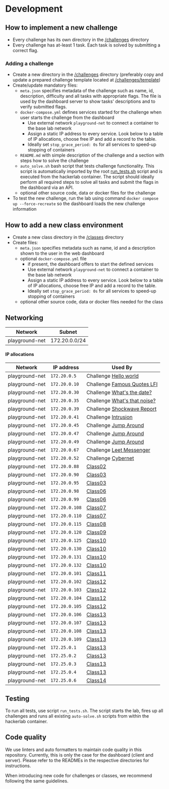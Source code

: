 # Development

## How to implement a new challenge

* Every challenge has its own directory in the [/challenges](./../challenges/) directory
* Every challenge has at-least 1 task. Each task is solved by submitting a correct flag.

### Adding a challenge

* Create a new directory in the [/challenges](./../challenges/) directory (preferably copy and update a prepared
  challenge template located at [/challenges/template](./../challenges/template/))
* Create/update mandatory files:
    * `meta.json` specifies metadata of the challenge such as name, id, description, difficulty and all tasks with
      appropriate flags. The file is used by the dashboard server to show tasks' descriptions and to verify submitted
      flags.
    * `docker-compose.yml` defines services started for the challenge when user starts the challenge from the dashboard
        * Use external network `playground-net` to connect a container to the base lab network
        * Assign a static IP address to every service. Look below to a table of IP allocations, choose free IP and add a
          record to the table.
        * Ideally set `stop_grace_period: 0s` for all services to speed-up stopping of containers
    * `README.md` with simple description of the challenge and a section with steps how to solve the challenge
    * `auto_solve.sh` bash script that tests challenge functionality. This script is automatically imported by the
      root [run_tests.sh](./../run_tests.sh) script and is executed from the hackerlab container. The script should
      ideally perform all required steps to solve all tasks and submit the flags in the dashboard via an API.
    * optional other source code, data or docker files for the challenge
* To test the new challenge, run the lab using command `docker compose up --force-recreate` so the dashboard loads the
  new challenge information

## How to add a new class environment

* Create a new class directory in the [/classes](./../classes/) directory
* Create files:
    * `meta.json` specifies metadata such as name, id and a description shown to the user in the web dashboard
    * optional `docker-compose.yml` file
        * if present, the dashboard offers to start the defined services
        * Use external network `playground-net` to connect a container to the base lab network
        * Assign a static IP address to every service. Look below to a table of IP allocations, choose free IP and add a
          record to the table.
        * Ideally set `stop_grace_period: 0s` for all services to speed-up stopping of containers
    * optional other source code, data or docker files needed for the class

## Networking

| Network        | Subnet        |
|----------------|---------------|
| playground-net | 172.20.0.0/24 |  

#### IP allocations

| Network        | IP address     | Used By                                                             | 
|----------------|----------------|---------------------------------------------------------------------|
| playground-net | `172.20.0.5`   | Challenge [Hello world](./../challenges/hello-world/)               |
| playground-net | `172.20.0.10`  | Challenge [Famous Quotes LFI](./../challenges/famous-quotes-lfi/)   |
| playground-net | `172.20.0.30`  | Challenge [What's the date?](./../challenges/what-is-the-date/)     |
| playground-net | `172.20.0.35`  | Challenge [What's that noise?](./../challenges/what-is-that-noise/) |
| playground-net | `172.20.0.39`  | Challenge [Shockwave Report](./../challenges/shockwave-report)      |
| playground-net | `172.20.0.41`  | Challenge [Intrusion](./../challenges/intrusion)                    |
| playground-net | `172.20.0.45`  | Challenge [Jump Around](./../challenges/jump-around)                |
| playground-net | `172.20.0.47`  | Challenge [Jump Around](./../challenges/jump-around)                |
| playground-net | `172.20.0.49`  | Challenge [Jump Around](./../challenges/jump-around)                |
| playground-net | `172.20.0.67`  | Challenge [Leet Messenger](./../challenges/leet-messenger)          |
| playground-net | `172.20.0.52`  | Challenge [Cybernet](./../challenges/cybernet)                      |
| playground-net | `172.20.0.88`  | [Class02](./../classes/class02)                                     |                                                
| playground-net | `172.20.0.90`  | [Class03](./../classes/class03)                                     |                                                
| playground-net | `172.20.0.95`  | [Class03](./../classes/class03)                                     |  
| playground-net | `172.20.0.98`  | [Class06](./../classes/class06)                                     |  
| playground-net | `172.20.0.99`  | [Class06](./../classes/class06)                                     |  
| playground-net | `172.20.0.108` | [Class07](./../classes/class07)                                     |
| playground-net | `172.20.0.110` | [Class07](./../classes/class07)                                     |
| playground-net | `172.20.0.115` | [Class08](./../classes/class08)                                     |
| playground-net | `172.20.0.120` | [Class09](./../classes/class09)                                     |
| playground-net | `172.20.0.125` | [Class10](./../classes/class10)                                     |
| playground-net | `172.20.0.130` | [Class10](./../classes/class10)                                     |
| playground-net | `172.20.0.131` | [Class10](./../classes/class10)                                     |
| playground-net | `172.20.0.132` | [Class10](./../classes/class10)                                     |
| playground-net | `172.20.0.101` | [Class11](./../classes/class11)                                     |  
| playground-net | `172.20.0.102` | [Class12](./../classes/class12)                                     |  
| playground-net | `172.20.0.103` | [Class12](./../classes/class12)                                     |  
| playground-net | `172.20.0.104` | [Class12](./../classes/class12)                                     |  
| playground-net | `172.20.0.105` | [Class12](./../classes/class12)                                     |  
| playground-net | `172.20.0.106` | [Class13](./../classes/class13)                                     |  
| playground-net | `172.20.0.107` | [Class13](./../classes/class13)                                     |
| playground-net | `172.20.0.108` | [Class13](./../classes/class13)                                     |
| playground-net | `172.20.0.109` | [Class13](./../classes/class13)                                     |
| playground-net | `172.25.0.1`   | [Class13](./../classes/class13)                                     |
| playground-net | `172.25.0.2`   | [Class13](./../classes/class13)                                     |
| playground-net | `172.25.0.3`   | [Class13](./../classes/class13)                                     |
| playground-net | `172.25.0.4`   | [Class13](./../classes/class13)                                     |
| playground-net | `172.25.0.6`   | [Class14](./../classes/class14)                                     |

## Testing

To run all tests, use script `run_tests.sh`. The script starts the lab, fires up all challenges and runs all existing
`auto-solve.sh` scripts from within the hackerlab container.

## Code quality

We use linters and auto formatters to maintain code quality in this repository.
Currently, this is only the case for the dashboard (client and server).
Please refer to the READMEs in the respective directories for instructions.

When introducing new code for challenges or classes, we recommend following the same guidelines.
